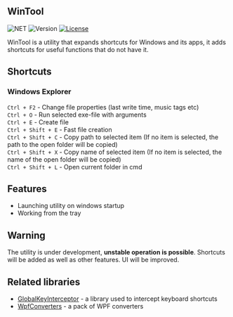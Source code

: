 ## WinTool
![NET](https://img.shields.io/badge/.NET%208-%23512BD4)
![Version](https://img.shields.io/badge/Version-0.6.1-%230c7ebf)
[![License](https://img.shields.io/github/license/arcanexhoax/GlobalKeyInterceptor.svg?color=00b542&label=License)](https://raw.githubusercontent.com/arcanexhoax/GlobalKeyInterceptor/master/LICENSE)

WinTool is a utility that expands shortcuts for Windows and its apps, it adds shortcuts for useful functions that do not have it.

## Shortcuts
### Windows Explorer
`Ctrl + F2` - Change file properties (last write time, music tags etc)
<br>`Ctrl + O` - Run selected exe-file with arguments
<br>`Ctrl + E` - Create file
<br>`Ctrl + Shift + E` - Fast file creation
<br>`Ctrl + Shift + C` - Copy path to selected item (If no item is selected, the path to the open folder will be copied)
<br>`Ctrl + Shift + X` - Copy name of selected item (If no item is selected, the name of the open folder will be copied)
<br>`Ctrl + Shift + L` - Open current folder in cmd

## Features
- Launching utility on windows startup
- Working from the tray

## Warning
The utility is under development, **unstable operation is possible**. Shortcuts will be added as well as other features. UI will be improved.

## Related libraries
- [GlobalKeyInterceptor](https://github.com/arcanexhoax/GlobalKeyInterceptor) - a library used to intercept keyboard shortcuts
- [WpfConverters](https://github.com/arcanexhoax/WpfConverters) - a pack of WPF converters
